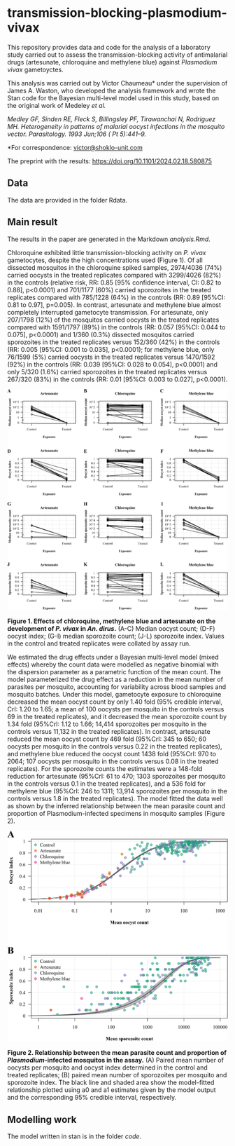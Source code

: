 # transmission-blocking-plasmodium-vivax

This repository provides data and code for the analysis of a laboratory study carried out to assess the transmission-blocking activity of antimalarial drugs (artesunate, chloroquine and methylene blue) against _Plasmodium vivax_ gametoyctes.

This analysis was carried out by Victor Chaumeau* under the supervision of James A. Waston, who developed the analysis framework and wrote the Stan code for the Bayesian multi-level model used in this study, based on the original work of Medeley _et al._

_Medley GF, Sinden RE, Fleck S, Billingsley PF, Tirawanchai N, Rodriguez MH. Heterogeneity in patterns of malarial oocyst infections in the mosquito vector. Parasitology. 1993 Jun;106 ( Pt 5):441–9._

\*For correspondence: victor@shoklo-unit.com

The preprint with the results: https://doi.org/10.1101/2024.02.18.580875

## Data

The data are provided in the folder Rdata.

## Main result

The results in the paper are generated in the Markdown _analysis.Rmd_.

Chloroquine exhibited little transmission-blocking activity on _P. vivax_ gametocytes, despite the high concentrations used (Figure 1). Of all dissected mosquitos in the chloroquine spiked samples, 2974/4036 (74%) carried oocysts in the treated replicates compared with 3299/4026 (82%) in the controls (relative risk, RR: 0.85 [95% confidence interval, CI: 0.82 to 0.88], p<0.0001) and 701/1177 (60%) carried sporozoites in the treated replicates compared with 785/1228 (64%) in the controls (RR: 0.89 [95%CI: 0.81 to 0.97], p=0.005). In contrast, artesunate and methylene blue almost completely interrupted gametocyte transmission. For artesunate, only 207/1798 (12%) of the mosquitos carried oocysts in the treated replicates compared with 1591/1797 (89%) in the controls (RR: 0.057 [95%CI: 0.044 to 0.075], p<0.0001) and 1/360 (0.3%) dissected mosquitos carried sporozoites in the treated replicates versus 152/360 (42%) in the controls (RR: 0.005 [95%CI: 0.001 to 0.035], p<0.0001); for methylene blue, only 76/1599 (5%) carried oocysts in the treated replicates versus 1470/1592 (92%) in the controls (RR: 0.039 [95%CI: 0.028 to 0.054], p<0.0001) and only 5/320 (1.6%) carried sporozoites in the treated replicates versus 267/320 (83%) in the controls (RR: 0.01 [95%CI: 0.003 to 0.027], p<0.0001).

![Figure 1](analysis_files/figure-latex/figure_drug_effect-1.png)

__Figure 1. Effects of chloroquine, methylene blue and artesunate on the development of _P. vivax_ in _An. dirus_.__ (A-C) Median oocyst count; (D-F) oocyst index; (G-I) median sporozoite count; (J-L) sporozoite index. Values in the control and treated replicates were collated by assay run.

We estimated the drug effects under a Bayesian multi-level model (mixed effects) whereby the count data were modelled as negative binomial with the dispersion parameter as a parametric function of the mean count. The model parameterized the drug effect as a reduction in the mean number of parasites per mosquito, accounting for variability across blood samples and mosquito batches. Under this model, gametocyte exposure to chloroquine decreased the mean oocyst count by only 1.40 fold (95% credible interval, CrI: 1.20 to 1.65; a mean of 100 oocysts per mosquito in the controls versus 69 in the treated replicates), and it decreased the mean sporozoite count by 1.34 fold (95%CrI: 1.12 to 1.66; 14,414 sporozoites per mosquito in the controls versus 11,132 in the treated replicates). In contrast, artesunate reduced the mean oocyst count by 469 fold (95%CrI: 345 to 650;  60 oocysts per mosquito in the controls versus 0.22 in the treated replicates), and methylene blue reduced the oocyst count 1438 fold (95%CrI: 970 to 2064; 107 oocysts per mosquito in the controls versus 0.08 in the treated replicates). For the sporozoite counts the estimates were a 148-fold reduction for artesunate (95%CrI: 61 to 470; 1303 sporozoites per mosquito in the controls versus 0.1 in the treated replicates), and a 536 fold for methylene blue (95%CrI: 246 to 1311; 13,914 sporozoites per mosquito in the controls versus 1.8 in the treated replicates). The model fitted the data well as shown by the inferred relationship between the mean parasite count and proportion of Plasmodium-infected specimens in mosquito samples (Figure 2).

![Figure 2](analysis_files/figure-latex/prevalence_estimates-1.png)

__Figure 2. Relationship between the mean parasite count and proportion of _Plasmodium_-infected mosquitos in the assay.__ (A) Paired mean number of oocysts per mosquito and oocyst index determined in the control and treated replicates; (B) paired mean number of sporozoites per mosquito and sporozoite index. The black line and shaded area show the model-fitted relationship plotted using a0 and a1 estimates given by the model output and the corresponding 95% credible interval, respectively.

## Modelling work

The model written in stan is in the folder _code_.
